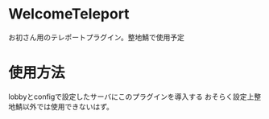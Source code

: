 # WelcomeTeleport
お初さん用のテレポートプラグイン。整地鯖で使用予定

# 使用方法
lobbyとconfigで設定したサーバにこのプラグインを導入する
おそらく設定上整地鯖以外では使用できないはず。
